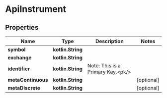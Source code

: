 
# ApiInstrument

## Properties
Name | Type | Description | Notes
------------ | ------------- | ------------- | -------------
**symbol** | **kotlin.String** |  | 
**exchange** | **kotlin.String** |  | 
**identifier** | **kotlin.String** | Note: This is a Primary Key.&lt;pk/&gt; | 
**metaContinuous** | **kotlin.String** |  |  [optional]
**metaDiscrete** | **kotlin.String** |  |  [optional]



